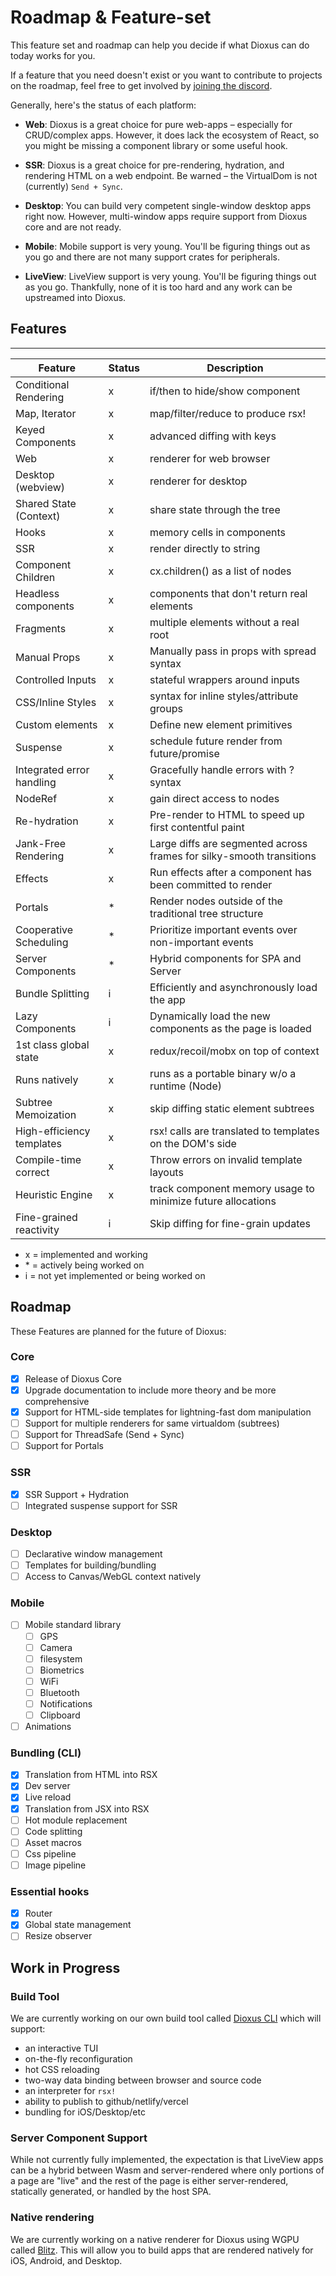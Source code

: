 # Roadmap & Feature-set

This feature set and roadmap can help you decide if what Dioxus can do today works for you.

If a feature that you need doesn't exist or you want to contribute to projects on the roadmap, feel free to get involved by [joining the discord](https://discord.gg/XgGxMSkvUM).

Generally, here's the status of each platform:

- **Web**: Dioxus is a great choice for pure web-apps – especially for CRUD/complex apps. However, it does lack the ecosystem of React, so you might be missing a component library or some useful hook.

- **SSR**: Dioxus is a great choice for pre-rendering, hydration, and rendering HTML on a web endpoint. Be warned – the VirtualDom is not (currently) `Send + Sync`.

- **Desktop**: You can build very competent single-window desktop apps right now. However, multi-window apps require support from Dioxus core and are not ready.

- **Mobile**: Mobile support is very young. You'll be figuring things out as you go and there are not many support crates for peripherals.

- **LiveView**: LiveView support is very young. You'll be figuring things out as you go. Thankfully, none of it is too hard and any work can be upstreamed into Dioxus.

## Features

---

| Feature                   | Status | Description                                                          |
|---------------------------|--------|----------------------------------------------------------------------|
| Conditional Rendering     | x      | if/then to hide/show component                                       |
| Map, Iterator             | x      | map/filter/reduce to produce rsx!                                    |
| Keyed Components          | x      | advanced diffing with keys                                           |
| Web                       | x      | renderer for web browser                                             |
| Desktop (webview)         | x      | renderer for desktop                                                 |
| Shared State (Context)    | x      | share state through the tree                                         |
| Hooks                     | x      | memory cells in components                                           |
| SSR                       | x      | render directly to string                                            |
| Component Children        | x      | cx.children() as a list of nodes                                     |
| Headless components       | x      | components that don't return real elements                           |
| Fragments                 | x      | multiple elements without a real root                                |
| Manual Props              | x      | Manually pass in props with spread syntax                            |
| Controlled Inputs         | x      | stateful wrappers around inputs                                      |
| CSS/Inline Styles         | x      | syntax for inline styles/attribute groups                            |
| Custom elements           | x      | Define new element primitives                                        |
| Suspense                  | x      | schedule future render from future/promise                           |
| Integrated error handling | x      | Gracefully handle errors with ? syntax                               |
| NodeRef                   | x      | gain direct access to nodes                                          |
| Re-hydration              | x      | Pre-render to HTML to speed up first contentful paint                |
| Jank-Free Rendering       | x      | Large diffs are segmented across frames for silky-smooth transitions |
| Effects                   | x      | Run effects after a component has been committed to render           |
| Portals                   | *      | Render nodes outside of the traditional tree structure               |
| Cooperative Scheduling    | *      | Prioritize important events over non-important events                |
| Server Components         | *      | Hybrid components for SPA and Server                                 |
| Bundle Splitting          | i      | Efficiently and asynchronously load the app                          |
| Lazy Components           | i      | Dynamically load the new components as the page is loaded            |
| 1st class global state    | x      | redux/recoil/mobx on top of context                                  |
| Runs natively             | x      | runs as a portable binary w/o a runtime (Node)                       |
| Subtree Memoization       | x      | skip diffing static element subtrees                                 |
| High-efficiency templates | x      | rsx! calls are translated to templates on the DOM's side             |
| Compile-time correct      | x      | Throw errors on invalid template layouts                             |
| Heuristic Engine          | x      | track component memory usage to minimize future allocations          |
| Fine-grained reactivity   | i      | Skip diffing for fine-grain updates                                  |

- x = implemented and working
- \* = actively being worked on
- i = not yet implemented or being worked on

## Roadmap

These Features are planned for the future of Dioxus:

### Core

- [x] Release of Dioxus Core
- [x] Upgrade documentation to include more theory and be more comprehensive
- [x] Support for HTML-side templates for lightning-fast dom manipulation
- [ ] Support for multiple renderers for same virtualdom (subtrees)
- [ ] Support for ThreadSafe (Send + Sync)
- [ ] Support for Portals

### SSR

- [x] SSR Support + Hydration
- [ ] Integrated suspense support for SSR

### Desktop

- [ ] Declarative window management
- [ ] Templates for building/bundling
- [ ] Access to Canvas/WebGL context natively

### Mobile

- [ ] Mobile standard library
  - [ ] GPS
  - [ ] Camera
  - [ ] filesystem
  - [ ] Biometrics
  - [ ] WiFi
  - [ ] Bluetooth
  - [ ] Notifications
  - [ ] Clipboard
- [ ] Animations

### Bundling (CLI)

- [x] Translation from HTML into RSX
- [x] Dev server
- [x] Live reload
- [x] Translation from JSX into RSX
- [ ] Hot module replacement
- [ ] Code splitting
- [ ] Asset macros
- [ ] Css pipeline
- [ ] Image pipeline

### Essential hooks

- [x] Router
- [x] Global state management
- [ ] Resize observer

## Work in Progress

### Build Tool

We are currently working on our own build tool called [Dioxus CLI](https://github.com/DioxusLabs/dioxus/tree/master/packages/cli) which will support:

- an interactive TUI
- on-the-fly reconfiguration
- hot CSS reloading
- two-way data binding between browser and source code
- an interpreter for `rsx!`
- ability to publish to github/netlify/vercel
- bundling for iOS/Desktop/etc

### Server Component Support

While not currently fully implemented, the expectation is that LiveView apps can be a hybrid between Wasm and server-rendered where only portions of a page are "live" and the rest of the page is either server-rendered, statically generated, or handled by the host SPA.

### Native rendering

We are currently working on a native renderer for Dioxus using WGPU called [Blitz](https://github.com/DioxusLabs/blitz/). This will allow you to build apps that are rendered natively for iOS, Android, and Desktop.
